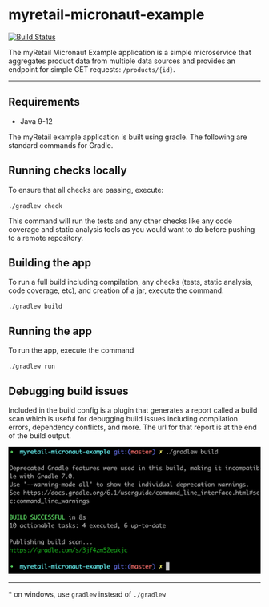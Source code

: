 # myretail-micronaut-example

[![Build Status](https://travis-ci.org/jlstrater/myretail-micronaut-example.svg?branch=master)](https://travis-ci.org/jlstrater/myretail-micronaut-example)

The myRetail Micronaut Example application is a simple microservice that aggregates product data from multiple data sources and provides an endpoint for simple GET requests: `/products/{id}`.

---

## Requirements
* Java 9-12

The myRetail example application is built using gradle. The following are standard commands for Gradle.

## Running checks locally

To ensure that all checks are passing, execute:

`./gradlew check` 

This command will run the tests and any other checks like any code coverage and static analysis tools as you would want to do before pushing to a remote repository.

## Building the app

To run a full build including compilation, any checks (tests, static analysis, code coverage, etc), and creation of a jar, execute the command:

`./gradlew build`

## Running the app

To run the app, execute the command

`./gradlew run`

## Debugging build issues

Included in the build config is a plugin that generates a report called a build scan which is useful for debugging build issues including compilation errors, dependency conflicts, and more. The url for that report is at the end of the build output.

![Build Scan Example](images/build-scan-example.png)

---
\* on windows, use `gradlew` instead of `./gradlew`

